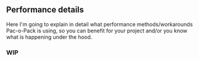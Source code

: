 ## Performance details
Here I'm going to explain in detail what performance methods/workarounds Pac-o-Pack is using, so you can benefit for your project and/or you know what is happening under the hood.
### WIP